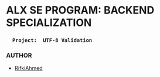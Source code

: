 # ALX SE PROGRAM: BACKEND SPECIALIZATION
###  `   Project:  UTF-8 Validation   `
### AUTHOR
- [RifkiAhmed](https://github.com/RifkiAhmed)